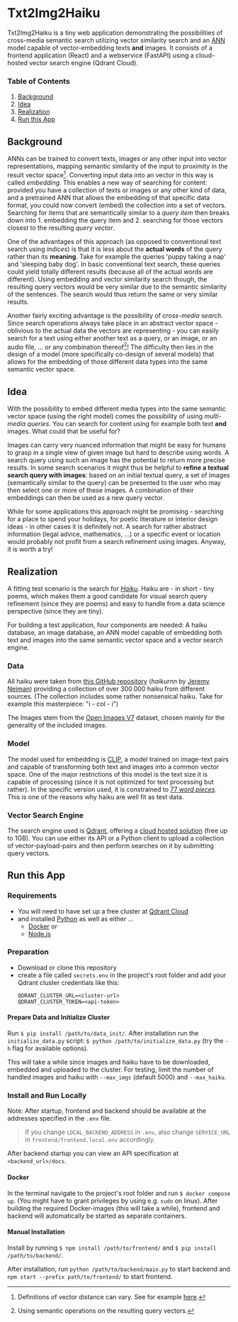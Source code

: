 
# Txt2Img2Haiku
Txt2Img2Haiku is a tiny web application demonstrating the possibilities of cross-media semantic search utilizing vector similarity search and an [ANN](## "Artificial Neural Network") model capable of vector-embedding texts **and** images. It consists of a frontend application (React) and a webservice (FastAPI) using a cloud-hosted vector search engine (Qdrant Cloud).

### Table of Contents
1. [Background](#background)
2. [Idea](#idea)
3. [Realization](#realization)
4. [Run this App](#run-this-app)

## Background
ANNs can be trained to convert texts, images or any other input into vector representations, mapping semantic similarity of the input to proximity in the result vector space[^1]. Converting input data into an vector in this way is called _embedding_. This enables a new way of searching for content: provided you have a collection of texts or images or any other kind of data, and a pretrained ANN that allows the embedding of that specific data format, you could now convert (embed) the collection into a set of vectors. Searching for items that are semantically similar to a _query item_ then breaks down into 1. embedding the query item and 2. searching for those vectors closest to the resulting _query vector_.

One of the advantages of this approach (as opposed to conventional text search using _indices_) is that it is less about the **actual words** of the query rather than its **meaning**. Take for example the queries 'puppy taking a nap' and 'sleeping baby dog'. In basic conventional text search, these queries could yield totally different results (because all of the actual words are different). Using embedding and vector similarity search though, the resulting query vectors would be very similar due to the semantic similarity of the sentences. The search would thus return the same or very similar results.

Another fairly exciting advantage is the possibility of _cross-media search_. Since search operations always take place in an abstract vector space - oblivious to the actual data the vectors are representing - you can easily search for a text using either another text as a query, or an image, or an audio file, ... or any combination thereof[^2]! The difficulty then lies in the design of a model (more specifically co-design of several models) that allows for the embedding of those different data types into the same semantic vector space.

[^1]: Definitions of vector distance can vary. See for example [here](https://qdrant.tech/documentation/search/#metrics).
[^2]: Using semantic operations on the resulting query vectors.

## Idea
With the possibility to embed different media types into the same semantic vector space (using the right model) comes the possibility of using _multi-media queries_. You can search for content using for example both text **and** images. What could that be useful for?

Images can carry very nuanced information that might be easy for humans to grasp in a single view of given image but hard to describe using words. A search query using such an image has the potential to return more precise results. In some search scenarios it might thus be helpful to **refine a textual search query with images**: based on an initial textual query, a set of images (semantically similar to the query) can be presented to the user who may then select one or more of these images. A combination of their embeddings can then be used as a new query vector.

While for some applications this approach might be promising - searching for a place to spend your holidays, for poetic literature or interior design ideas - in other cases it is definitely not. A search for rather abstract information (legal advice, mathematics, ...) or a specific event or location would probably not profit from a search refinement using images. Anyway, it is worth a try!

## Realization

A fitting test scenario is the search for [_Haiku_](https://en.wikipedia.org/wiki/Haiku). Haiku are - in short - tiny poems, which makes them a good candidate for visual search query refinement (since they are poems) and easy to handle from a data science perspective (since they are tiny).

For building a test application, four components are needed: A haiku database, an image database, an ANN model capable of embedding both text and images into the same semantic vector space and a vector search engine.

### Data

All haiku were taken from [this GitHub repository](https://github.com/docmarionum1/haikurnn) (_haikurnn_ by [Jeremy Neiman](https://github.com/docmarionum1)) providing a collection of over 300.000 haiku from different sources. (The collection includes some rather nonsensical haiku. Take for example this masterpiece: "i - col - i")

The Images stem from the [Open Images V7](https://storage.googleapis.com/openimages/web/index.html) dataset, chosen mainly for the generality of the included images.

### Model

The model used for embedding is [CLIP](https://huggingface.co/sentence-transformers/clip-ViT-B-32-multilingual-v1), a model trained on image-text pairs and capable of transforming both text and images into a common vector space. One of the major restrictions of this model is the text size it is capable of processing (since it is not optimized for text processing but rather). In the specific version used, it is constrained to [77 _word pieces_](https://github.com/UKPLab/sentence-transformers/issues/1269). This is one of the reasons why haiku are well fit as test data.

### Vector Search Engine

The search engine used is [Qdrant](https://qdrant.tech/), offering a [cloud hosted solution](https://cloud.qdrant.io/) (free up to 1GB). You can use either its API or a Python client to upload a collection of vector-payload-pairs and then perform searches on it by submitting query vectors.

## Run this App

### Requirements

* You will need to have set up a free cluster at [Qdrant Cloud](https://cloud.qdrant.io)
*  and installed [Python](https://www.python.org/downloads/) as well as either ...
	* [Docker](https://docs.docker.com/get-docker/)
	or
	* [Node.js](https://nodejs.org/en/download)

### Preparation

* Download or clone this repository
* create a file called `secrets.env` in the project's root folder and add your Qdrant cluster credentials like this:
	```
	QDRANT_CLUSTER_URL=<cluster-url>
	QDRANT_CLUSTER_TOKEN=<api-token>
	```

#### Prepare Data and Initialize Cluster

Run `$ pip install /path/to/data_init/`. After installation run the `initialize_data.py` script: `$ python /path/to/initialize_data.py` (try the `-h` flag for available options).

This will take a while since images and haiku have to be downloaded, embedded and uploaded to the cluster. For testing, limit the number of handled images and haiku with `--max_imgs` (default 5000) and `--max_haiku`.

### Install and Run Locally

Note: After startup, frontend and backend should be available at the addresses specified in the `.env` file.
> If you change `LOCAL_BACKEND_ADDRESS` in `.env`, also change `SERVICE_URL` in `frontend/frontend.local.env` accordingly.

After backend startup you can view an API specification at `<backend_url>/docs`.

#### Docker

In the terminal navigate to the project's root folder and run `$ docker compose up`. (You might have to grant privileges by using e.g. `sudo` on linux). After building the required Docker-images (this will take a while), frontend and backend will automatically be started as separate containers.

#### Manual Installation

Install by running `$ npm install /path/to/frontend/` and `$ pip install /path/to/backend/`.

After installation, run `python /path/to/backend/main.py` to start backend and ``npm start --prefix path/to/frontend/`` to start frontend.
